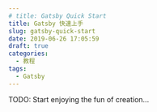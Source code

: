 ```yaml
---
# title: Gatsby Quick Start
title: Gatsby 快速上手
slug: gatsby-quick-start
date: 2019-06-26 17:05:59
draft: true
categories:
  - 教程
tags:
  - Gatsby
---
```


TODO: Start enjoying the fun of creation...
